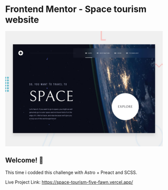 # Frontend Mentor - Space tourism website

![Design preview for the Space tourism website coding challenge](./preview.jpg)

## Welcome! 👋
This time i codded this challenge with Astro + Preact and SCSS.

Live Project Link: https://space-tourism-five-fawn.vercel.app/
